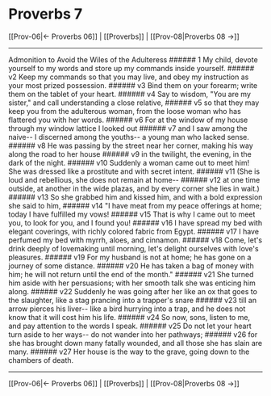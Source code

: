 # Proverbs 7

[[Prov-06|← Proverbs 06]] | [[Proverbs]] | [[Prov-08|Proverbs 08 →]]
***

Admonition to Avoid the Wiles of the Adulteress ###### 1 My child, devote yourself to my words and store up my commands inside yourself. ###### v2 Keep my commands so that you may live, and obey my instruction as your most prized possession. ###### v3 Bind them on your forearm; write them on the tablet of your heart. ###### v4 Say to wisdom, "You are my sister," and call understanding a close relative, ###### v5 so that they may keep you from the adulterous woman, from the loose woman who has flattered you with her words. ###### v6 For at the window of my house through my window lattice I looked out ###### v7 and I saw among the naive-- I discerned among the youths-- a young man who lacked sense. ###### v8 He was passing by the street near her corner, making his way along the road to her house ###### v9 in the twilight, the evening, in the dark of the night. ###### v10 Suddenly a woman came out to meet him! She was dressed like a prostitute and with secret intent. ###### v11 (She is loud and rebellious, she does not remain at home-- ###### v12 at one time outside, at another in the wide plazas, and by every corner she lies in wait.) ###### v13 So she grabbed him and kissed him, and with a bold expression she said to him, ###### v14 "I have meat from my peace offerings at home; today I have fulfilled my vows! ###### v15 That is why I came out to meet you, to look for you, and I found you! ###### v16 I have spread my bed with elegant coverings, with richly colored fabric from Egypt. ###### v17 I have perfumed my bed with myrrh, aloes, and cinnamon. ###### v18 Come, let's drink deeply of lovemaking until morning, let's delight ourselves with love's pleasures. ###### v19 For my husband is not at home; he has gone on a journey of some distance. ###### v20 He has taken a bag of money with him; he will not return until the end of the month." ###### v21 She turned him aside with her persuasions; with her smooth talk she was enticing him along. ###### v22 Suddenly he was going after her like an ox that goes to the slaughter, like a stag prancing into a trapper's snare ###### v23 till an arrow pierces his liver-- like a bird hurrying into a trap, and he does not know that it will cost him his life. ###### v24 So now, sons, listen to me, and pay attention to the words I speak. ###### v25 Do not let your heart turn aside to her ways-- do not wander into her pathways; ###### v26 for she has brought down many fatally wounded, and all those she has slain are many. ###### v27 Her house is the way to the grave, going down to the chambers of death.

***
[[Prov-06|← Proverbs 06]] | [[Proverbs]] | [[Prov-08|Proverbs 08 →]]

